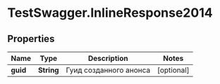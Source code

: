 # TestSwagger.InlineResponse2014

## Properties

Name | Type | Description | Notes
------------ | ------------- | ------------- | -------------
**guid** | **String** | Гуид созданного анонса | [optional] 


